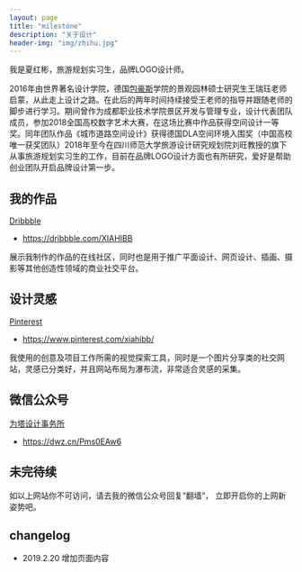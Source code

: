 ```yaml
---
layout: page
title: "milestone"
description: "关于设计"
header-img: "img/zhihu.jpg"
---
```


我是夏红彬，旅游规划实习生，品牌LOGO设计师。

2016年由世界著名设计学院，德国[包豪斯](https://dwz.cn/AXyo8pVi)学院的景观园林硕士研究生王瑞珏老师启蒙，从此走上设计之路。在此后的两年时间持续接受王老师的指导并跟随老师的脚步进行学习。期间曾作为成都职业技术学院景区开发与管理专业，设计代表团队成员，参加2018全国高校数字艺术大赛，在这场比赛中作品获得空间设计一等奖。同年团队作品《城市道路空间设计》获得德国DLA空间环境入围奖（中国高校唯一获奖团队）2018年至今在四川师范大学旅游设计研究规划院刘旺教授的旗下从事旅游规划实习生的工作，目前在品牌LOGO设计方面也有所研究，爱好是帮助创业团队开启品牌设计第一步。


## 我的作品

[Dribbble](https://dribbble.com/XIAHIBB)
- https://dribbble.com/XIAHIBB

展示我制作的作品的在线社区，同时也是用于推广平面设计、网页设计、插画、摄影等其他创造性领域的商业社交平台。

## 设计灵感

[Pinterest](https://www.pinterest.com/xiahibb/)
- https://www.pinterest.com/xiahibb/

我使用的创意及项目工作所需的视觉探索工具，同时是一个图片分享类的社交网站，灵感已分类好，并且网站布局为瀑布流，非常适合灵感的采集。

## 微信公众号

[为塔设计事务所](https://dwz.cn/Pms0EAw6)
- https://dwz.cn/Pms0EAw6


## 未完待续

如以上网站你不可访问，请去我的微信公众号回复“翻墙”， 立即开启你的上网新姿势吧。


## changelog

- 2019.2.20 增加页面内容






